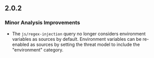 ## 2.0.2

### Minor Analysis Improvements

* The `js/regex-injection` query no longer considers environment variables as sources by default. Environment variables can be re-enabled as sources by setting the threat model to include the "environment" category.
